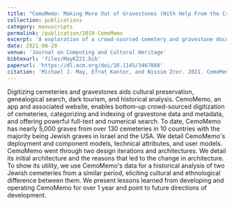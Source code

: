 ```yaml
---
title: "CemoMemo: Making More Out of Gravestones (With Help From the Crowd)"
collection: publications
category: manuscripts
permalink: /publication/2019-CemoMemo
excerpt: 'A exploration of a crowd-sourced cemetery and gravestone documentation system called CemoMemo.  Includes software architecture descriptions and usage lessons.'
date: 2021-08-20
venue: 'Journal on Computing and Cultural Heritage'
bibtexurl: 'files/MayKZ21.bib'
paperurl: 'https://dl.acm.org/doi/10.1145/3467888'
citation: 'Michael J. May, Efrat Kantor, and Nissim Zror. 2021. CemoMemo: Making More Out of Gravestones (With Help From the Crowd). J. Comput. Cult. Herit. 14, 4, Article 57'
---
```


Digitizing cemeteries and gravestones aids cultural preservation, genealogical search, dark tourism, and historical analysis. CemoMemo, an app and associated website, enables bottom-up crowd-sourced digitization of cemeteries, categorizing and indexing of gravestone data and metadata, and offering powerful full-text and numerical search. To date, CemoMemo has nearly 5,000 graves from over 130 cemeteries in 10 countries with the majority being Jewish graves in Israel and the USA. We detail CemoMemo's deployment and component models, technical attributes, and user models. CemoMemo went through two design iterations and architectures. We detail its initial architecture and the reasons that led to the change in architecture. To show its utility, we use CemoMemo's data for a historical analysis of two Jewish cemeteries from a similar period, eliciting cultural and ethnological difference between them. We present lessons learned from developing and operating CemoMemo for over 1 year and point to future directions of development.